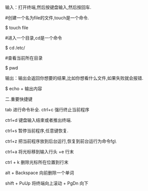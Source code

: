输入：打开终端,然后按键盘输入,然后按回车.

#创建一个名为file的文件,touch是一个命令.

$ touch file 

#进入一个目录,cd是一个命令

$ cd /etc/

#查看当前所在目录

$ pwd

输出：输出会返回你想要的结果,比如你想看什么文件,如果失败就会报错.

$ echo + 输出内容

二.重要快捷键

tab 进行命令补全.    ctrl+c 强行终止当前程序

ctrl+d 键盘输入结束或者推出终端.

ctrl+s 暂停当前程序,任意键恢复.

ctrl+z 把当前程序放到后台运行,恢复到前台运行为命令fg\

ctrl+a 将光标移到输入行头 +e  行末

ctrl + k 删除光标所在位置到行末

alt + Backspace 向前删除一个单词

shift + PuUp 将终端向上滚动 + PgDn 向下



